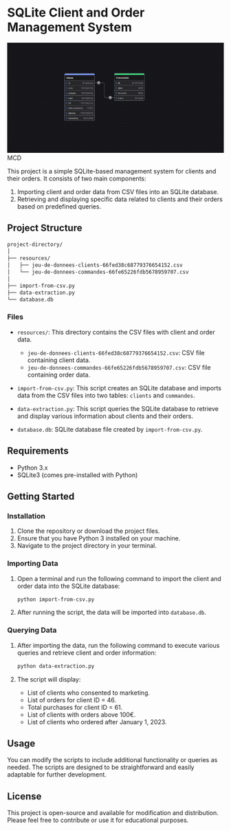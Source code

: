 # SQLite Client and Order Management System

<img src="https://raw.githubusercontent.com/TonyVallad/SQLite-Exercise/refs/heads/main/resources/MCD.png" width="750"/>
MCD

This project is a simple SQLite-based management system for clients and their orders. It consists of two main components:
1. Importing client and order data from CSV files into an SQLite database.
2. Retrieving and displaying specific data related to clients and their orders based on predefined queries.

## Project Structure

```
project-directory/
│
├── resources/
│   ├── jeu-de-donnees-clients-66fed38c68779376654152.csv
│   └── jeu-de-donnees-commandes-66fe65226fdb5678959707.csv
│
├── import-from-csv.py
├── data-extraction.py
└── database.db
```

### Files

- `resources/`: This directory contains the CSV files with client and order data.
  - `jeu-de-donnees-clients-66fed38c68779376654152.csv`: CSV file containing client data.
  - `jeu-de-donnees-commandes-66fe65226fdb5678959707.csv`: CSV file containing order data.
  
- `import-from-csv.py`: This script creates an SQLite database and imports data from the CSV files into two tables: `clients` and `commandes`.

- `data-extraction.py`: This script queries the SQLite database to retrieve and display various information about clients and their orders.

- `database.db`: SQLite database file created by `import-from-csv.py`.

## Requirements

- Python 3.x
- SQLite3 (comes pre-installed with Python)

## Getting Started

### Installation

1. Clone the repository or download the project files.
2. Ensure that you have Python 3 installed on your machine.
3. Navigate to the project directory in your terminal.

### Importing Data

1. Open a terminal and run the following command to import the client and order data into the SQLite database:

   ```bash
   python import-from-csv.py
   ```

2. After running the script, the data will be imported into `database.db`.

### Querying Data

1. After importing the data, run the following command to execute various queries and retrieve client and order information:

   ```bash
   python data-extraction.py
   ```

2. The script will display:
   - List of clients who consented to marketing.
   - List of orders for client ID = 46.
   - Total purchases for client ID = 61.
   - List of clients with orders above 100€.
   - List of clients who ordered after January 1, 2023.

## Usage

You can modify the scripts to include additional functionality or queries as needed. The scripts are designed to be straightforward and easily adaptable for further development.

## License

This project is open-source and available for modification and distribution. Please feel free to contribute or use it for educational purposes.